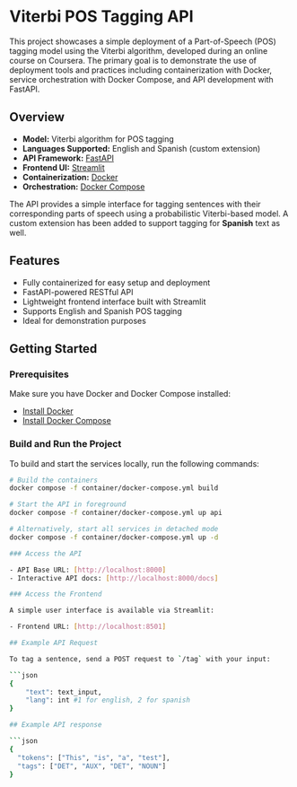# Viterbi POS Tagging API

This project showcases a simple deployment of a Part-of-Speech (POS) tagging model using the Viterbi algorithm, developed during an online course on Coursera. The primary goal is to demonstrate the use of deployment tools and practices including containerization with Docker, service orchestration with Docker Compose, and API development with FastAPI.

## Overview

- **Model:** Viterbi algorithm for POS tagging
- **Languages Supported:** English and Spanish (custom extension)
- **API Framework:** [FastAPI](https://fastapi.tiangolo.com/)
- **Frontend UI:** [Streamlit](https://streamlit.io/)
- **Containerization:** [Docker](https://www.docker.com/)
- **Orchestration:** [Docker Compose](https://docs.docker.com/compose/)

The API provides a simple interface for tagging sentences with their corresponding parts of speech using a probabilistic Viterbi-based model. A custom extension has been added to support tagging for **Spanish** text as well.

## Features

- Fully containerized for easy setup and deployment
- FastAPI-powered RESTful API
- Lightweight frontend interface built with Streamlit
- Supports English and Spanish POS tagging
- Ideal for demonstration purposes

## Getting Started

### Prerequisites

Make sure you have Docker and Docker Compose installed:

- [Install Docker](https://docs.docker.com/get-docker/)
- [Install Docker Compose](https://docs.docker.com/compose/install/)

### Build and Run the Project

To build and start the services locally, run the following commands:

```bash
# Build the containers
docker compose -f container/docker-compose.yml build

# Start the API in foreground
docker compose -f container/docker-compose.yml up api

# Alternatively, start all services in detached mode
docker compose -f container/docker-compose.yml up -d

### Access the API

- API Base URL: [http://localhost:8000]
- Interactive API docs: [http://localhost:8000/docs]

### Access the Frontend

A simple user interface is available via Streamlit:

- Frontend URL: [http://localhost:8501]

## Example API Request

To tag a sentence, send a POST request to `/tag` with your input:

```json
{
    "text": text_input, 
    "lang": int #1 for english, 2 for spanish
}

## Example API response

```json
{
  "tokens": ["This", "is", "a", "test"],
  "tags": ["DET", "AUX", "DET", "NOUN"]
}
